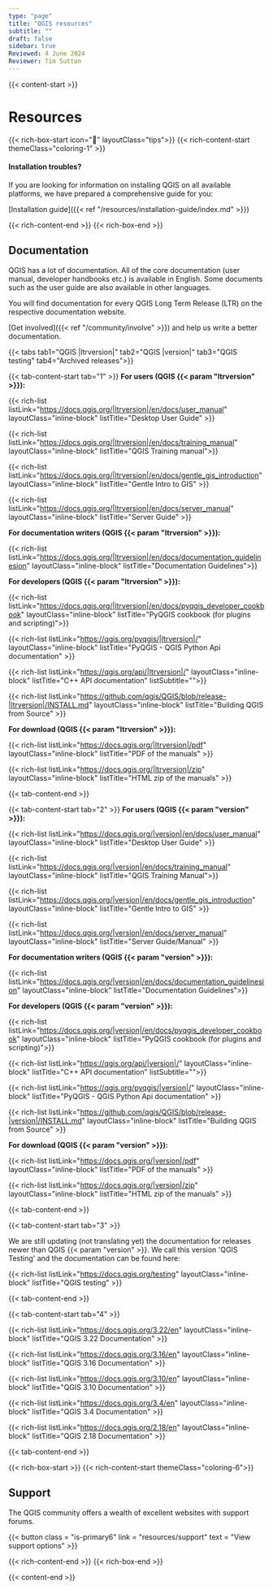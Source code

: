 ```yaml
---
type: "page"
title: "QGIS resources"
subtitle: ""
draft: false
sidebar: true
Reviewed: 4 June 2024
Reviewer: Tim Sutton
---
```


{{< content-start  >}}

# Resources 

{{< rich-box-start icon="🖖" layoutClass="tips">}}
{{< rich-content-start themeClass="coloring-1" >}}
#### Installation troubles?
If you are looking for information on installing QGIS on all available platforms, we have prepared a comprehensive guide for you:

[Installation guide]({{< ref "/resources/installation-guide/index.md" >}}) 

{{< rich-content-end >}}
{{< rich-box-end >}}

## Documentation

QGIS has a lot of documentation. All of the core documentation (user manual, developer handbooks etc.) is available in English. Some documents such as the user guide are also available in other languages.

You will find documentation for every QGIS Long Term Release (LTR) on the respective documentation website.

[Get involved]({{< ref "/community/involve" >}}) and help us write a better documentation.

{{< tabs tab1="QGIS |ltrversion|" tab2="QGIS |version|" tab3="QGIS testing" tab4="Archived releases">}}


{{< tab-content-start tab="1" >}}
**For users (QGIS {{< param "ltrversion" >}}):**

{{< rich-list listLink="https://docs.qgis.org/|ltrversion|/en/docs/user_manual"  layoutClass="inline-block" listTitle="Desktop User Guide" >}}
 
{{< rich-list listLink="https://docs.qgis.org/|ltrversion|/en/docs/training_manual"  layoutClass="inline-block" listTitle="QGIS Training manual">}}

{{< rich-list listLink="https://docs.qgis.org/|ltrversion|/en/docs/gentle_gis_introduction"  layoutClass="inline-block" listTitle="Gentle Intro to GIS" >}}

{{< rich-list listLink="https://docs.qgis.org/|ltrversion|/en/docs/server_manual"  layoutClass="inline-block" listTitle="Server Guide" >}}


**For documentation writers (QGIS {{< param "ltrversion" >}}):**

{{< rich-list listLink="https://docs.qgis.org/|ltrversion|/en/docs/documentation_guidelinesion"  layoutClass="inline-block" listTitle="Documentation Guidelines">}}


**For developers (QGIS {{< param "ltrversion" >}}):**

{{< rich-list listLink="https://docs.qgis.org/|ltrversion|/en/docs/pyqgis_developer_cookbook"  layoutClass="inline-block" listTitle="PyQGIS cookbook (for plugins and scripting)">}}

{{< rich-list listLink="https://qgis.org/pyqgis/|ltrversion|/"  layoutClass="inline-block" listTitle="PyQGIS - QGIS Python Api documentation" >}}


{{< rich-list listLink="https://qgis.org/api/|ltrversion|/"  layoutClass="inline-block" listTitle="C++ API documentation" listSubtitle="">}}

{{< rich-list listLink="https://github.com/qgis/QGIS/blob/release-|ltrversion|/INSTALL.md"  layoutClass="inline-block" listTitle="Building QGIS from Source" >}}

**For download (QGIS {{< param "ltrversion" >}}):**

{{< rich-list listLink="https://docs.qgis.org/|ltrversion|/pdf"  layoutClass="inline-block" listTitle="PDF of the manuals" >}}

{{< rich-list listLink="https://docs.qgis.org/|ltrversion|/zip"  layoutClass="inline-block" listTitle="HTML zip of the manuals" >}}

{{< tab-content-end >}}



{{< tab-content-start tab="2" >}}
**For users (QGIS {{< param "version" >}}):**

{{< rich-list listLink="https://docs.qgis.org/|version|/en/docs/user_manual"  layoutClass="inline-block" listTitle="Desktop User Guide" >}}
  
{{< rich-list listLink="https://docs.qgis.org/|version|/en/docs/training_manual"  layoutClass="inline-block" listTitle="QGIS Training Manual">}}

{{< rich-list listLink="https://docs.qgis.org/|version|/en/docs/gentle_gis_introduction"  layoutClass="inline-block" listTitle="Gentle Intro to GIS" >}}

{{< rich-list listLink="https://docs.qgis.org/|version|/en/docs/server_manual"  layoutClass="inline-block" listTitle="Server Guide/Manual" >}}

**For documentation writers (QGIS {{< param "version" >}}):**

{{< rich-list listLink="https://docs.qgis.org/|version|/en/docs/documentation_guidelinesion"  layoutClass="inline-block" listTitle="Documentation Guidelines">}}


**For developers (QGIS {{< param "version" >}}):**

{{< rich-list listLink="https://docs.qgis.org/|version|/en/docs/pyqgis_developer_cookbook"  layoutClass="inline-block" listTitle="PyQGIS cookbook (for plugins and scripting)">}}

{{< rich-list listLink="https://qgis.org/api/|version|/"  layoutClass="inline-block" listTitle="C++ API documentation" listSubtitle="">}}

{{< rich-list listLink="https://qgis.org/pyqgis/|version|/"  layoutClass="inline-block" listTitle="PyQGIS - QGIS Python Api documentation" >}}

{{< rich-list listLink="https://github.com/qgis/QGIS/blob/release-|version|/INSTALL.md"  layoutClass="inline-block" listTitle="Building QGIS from Source" >}}

**For download (QGIS {{< param "version" >}}):**

{{< rich-list listLink="https://docs.qgis.org/|version|/pdf"  layoutClass="inline-block" listTitle="PDF of the manuals" >}}

{{< rich-list listLink="https://docs.qgis.org/|version|/zip"  layoutClass="inline-block" listTitle="HTML zip of the manuals" >}}

{{< tab-content-end >}}

{{< tab-content-start tab="3" >}}

We are still updating (not translating yet) the documentation for releases newer than QGIS {{< param "version" >}}. We call this version 'QGIS Testing' and the documentation can be found here: 

{{< rich-list listLink="https://docs.qgis.org/testing"  layoutClass="inline-block" listTitle="QGIS testing" >}}

{{< tab-content-end >}}

{{< tab-content-start tab="4" >}}

{{< rich-list listLink="https://docs.qgis.org/3.22/en"  layoutClass="inline-block" listTitle="QGIS 3.22 Documentation" >}}

{{< rich-list listLink="https://docs.qgis.org/3.16/en"  layoutClass="inline-block" listTitle="QGIS 3.16 Documentation" >}}

{{< rich-list listLink="https://docs.qgis.org/3.10/en"  layoutClass="inline-block" listTitle="QGIS 3.10 Documentation" >}}

{{< rich-list listLink="https://docs.qgis.org/3.4/en"  layoutClass="inline-block" listTitle="QGIS 3.4 Documentation" >}}

{{< rich-list listLink="https://docs.qgis.org/2.18/en"  layoutClass="inline-block" listTitle="QGIS 2.18 Documentation" >}}

{{< tab-content-end >}}


{{< rich-box-start >}}
{{< rich-content-start themeClass="coloring-6">}}
## Support 

The QGIS community offers a wealth of excellent websites with support forums.

{{< button class = "is-primary6" link = "resources/support" text = "View support options" >}} 

{{< rich-content-end >}}
{{< rich-box-end >}}

{{< content-end >}}
